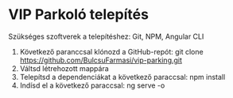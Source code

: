 
# VIP Parkoló telepítés

Szükséges szoftverek a telepítéshez: Git, NPM, Angular CLI

1. Következő paranccsal klónozd a GitHub-repót: git clone https://github.com/BulcsuFarmasi/vip-parking.git
2. Váltsd létrehozott mappára
3. Telepítsd a dependenciákat a következő paraccsal: npm install
4. Indísd el a következő paraccsal: ng serve -o 